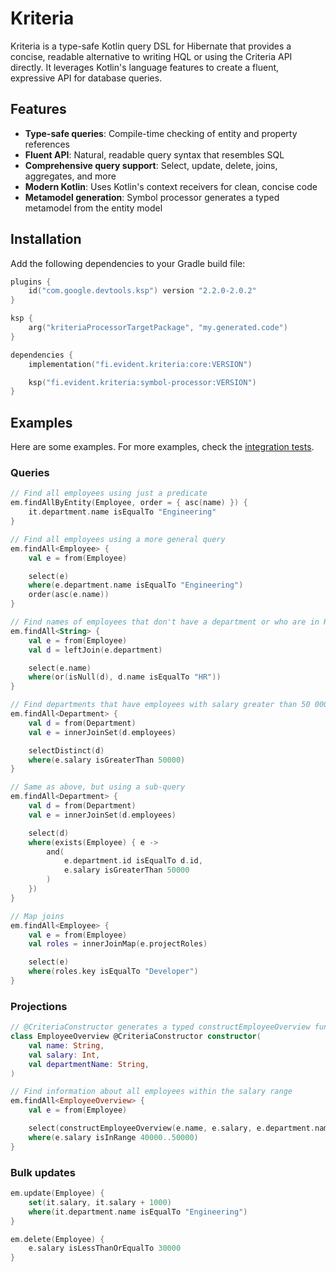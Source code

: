 # Kriteria

Kriteria is a type-safe Kotlin query DSL for Hibernate that provides a concise, readable alternative to writing HQL or using the Criteria API directly.
It leverages Kotlin's language features to create a fluent, expressive API for database queries.

## Features

- **Type-safe queries**: Compile-time checking of entity and property references
- **Fluent API**: Natural, readable query syntax that resembles SQL
- **Comprehensive query support**: Select, update, delete, joins, aggregates, and more
- **Modern Kotlin**: Uses Kotlin's context receivers for clean, concise code
- **Metamodel generation**: Symbol processor generates a typed metamodel from the entity model

## Installation

Add the following dependencies to your Gradle build file:

```kotlin
plugins {
    id("com.google.devtools.ksp") version "2.2.0-2.0.2"
}

ksp {
    arg("kriteriaProcessorTargetPackage", "my.generated.code")
}

dependencies {
    implementation("fi.evident.kriteria:core:VERSION")

    ksp("fi.evident.kriteria:symbol-processor:VERSION")
}
```

## Examples

Here are some examples. 
For more examples, check the [integration tests](integration-tests/src/test/kotlin/fi/evident/kriteria/test).

### Queries

```kotlin
// Find all employees using just a predicate
em.findAllByEntity(Employee, order = { asc(name) }) {
    it.department.name isEqualTo "Engineering"
}

// Find all employees using a more general query
em.findAll<Employee> { 
    val e = from(Employee)

    select(e)
    where(e.department.name isEqualTo "Engineering")
    order(asc(e.name))
}

// Find names of employees that don't have a department or who are in HR
em.findAll<String> { 
    val e = from(Employee)
    val d = leftJoin(e.department)

    select(e.name)
    where(or(isNull(d), d.name isEqualTo "HR"))
}

// Find departments that have employees with salary greater than 50 000
em.findAll<Department> {
    val d = from(Department)
    val e = innerJoinSet(d.employees)

    selectDistinct(d)
    where(e.salary isGreaterThan 50000)
}

// Same as above, but using a sub-query
em.findAll<Department> {
    val d = from(Department)
    val e = innerJoinSet(d.employees)

    select(d)
    where(exists(Employee) { e ->
        and(
            e.department.id isEqualTo d.id,
            e.salary isGreaterThan 50000
        )
    })
}

// Map joins
em.findAll<Employee> {
    val e = from(Employee)
    val roles = innerJoinMap(e.projectRoles)

    select(e)
    where(roles.key isEqualTo "Developer")
}
```

### Projections

```kotlin
// @CriteriaConstructor generates a typed constructEmployeeOverview function
class EmployeeOverview @CriteriaConstructor constructor(
    val name: String,
    val salary: Int,
    val departmentName: String,
)

// Find information about all employees within the salary range
em.findAll<EmployeeOverview> {
    val e = from(Employee)

    select(constructEmployeeOverview(e.name, e.salary, e.department.name))
    where(e.salary isInRange 40000..50000)
}
```

### Bulk updates

```kotlin
em.update(Employee) {
    set(it.salary, it.salary + 1000)
    where(it.department.name isEqualTo "Engineering")
}

em.delete(Employee) {
    e.salary isLessThanOrEqualTo 30000
}
```
